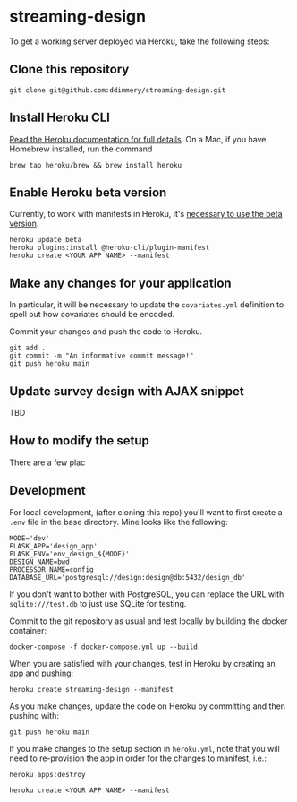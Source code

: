 # streaming-design
 
To get a working server deployed via Heroku, take the following steps:

## Clone this repository
```
git clone git@github.com:ddimmery/streaming-design.git
```

## Install Heroku CLI
[Read the Heroku documentation for full details](https://devcenter.heroku.com/articles/heroku-cli). On a Mac, if you have Homebrew installed, run the command
```
brew tap heroku/brew && brew install heroku
```

## Enable Heroku beta version

Currently, to work with manifests in Heroku, it's [necessary to use the beta version](https://devcenter.heroku.com/articles/build-docker-images-heroku-yml#creating-your-app-from-setup).

```
heroku update beta
heroku plugins:install @heroku-cli/plugin-manifest
heroku create <YOUR APP NAME> --manifest
```

## Make any changes for your application

In particular, it will be necessary to update the `covariates.yml` definition to spell out how covariates should be encoded.

Commit your changes and push the code to Heroku.

```
git add .
git commit -m "An informative commit message!"
git push heroku main
```

## Update survey design with AJAX snippet

TBD

## How to modify the setup

There are a few plac

## Development

For local development, (after cloning this repo) you'll want to first create a `.env` file in the base directory. Mine looks like the following:

```
MODE='dev'
FLASK_APP='design_app'
FLASK_ENV='env_design_${MODE}'
DESIGN_NAME=bwd
PROCESSOR_NAME=config
DATABASE_URL='postgresql://design:design@db:5432/design_db'
```

If you don't want to bother with PostgreSQL, you can replace the URL with `sqlite:///test.db` to just use SQLite for testing.

Commit to the git repository as usual and test locally by building the docker container:

```
docker-compose -f docker-compose.yml up --build
```

When you are satisfied with your changes, test in Heroku by creating an app and pushing:

```
heroku create streaming-design --manifest
```

As you make changes, update the code on Heroku by committing and then pushing with:
```
git push heroku main
```

If you make changes to the setup section in `heroku.yml`, note that you will need to re-provision the app in order for the changes to manifest, i.e.:
```
heroku apps:destroy

heroku create <YOUR APP NAME> --manifest
```